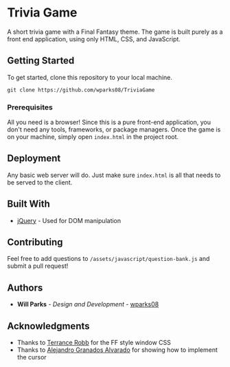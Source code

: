 # Trivia Game

A short trivia game with a Final Fantasy theme. The game is built purely as a front end application,
using only HTML, CSS, and JavaScript.

## Getting Started

To get started, clone this repository to your local machine.

```shell script
git clone https://github.com/wparks08/TriviaGame
```

### Prerequisites

All you need is a browser! Since this is a pure front-end application, you don't need
any tools, frameworks, or package managers. Once the game is on your machine, simply open `index.html` in the project root.

## Deployment

Any basic web server will do. Just make sure `index.html` is all that needs to be served to the client.

## Built With

* [jQuery](https://jquery.com) - Used for DOM manipulation

## Contributing

Feel free to add questions to `/assets/javascript/question-bank.js` and submit a pull request! 

## Authors

* **Will Parks** - *Design and Development* - [wparks08](https://github.com/wparks08)

## Acknowledgments

* Thanks to [Terrance Robb](codepen.io/terrancerobb/pen/bnuqe) for the FF style window CSS
* Thanks to [Alejandro Granados Alvarado](https://codepen.io/LeonAGA) for showing how to implement the cursor
